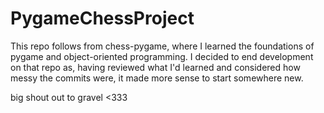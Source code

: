 # PygameChessProject

This repo follows from chess-pygame, where I learned the foundations of pygame and object-oriented programming. I decided to end development on that repo as, having reviewed what I'd learned and considered how messy the commits were, it made more sense to start somewhere new. 

big shout out to gravel <333
